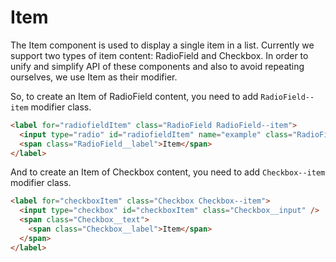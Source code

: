 # Item

The Item component is used to display a single item in a list. Currently we support
two types of item content: RadioField and Checkbox. In order to unify and simplify
API of these components and also to avoid repeating ourselves, we use Item as their modifier.

So, to create an Item of RadioField content, you need to add `RadioField--item` modifier class.

```html
<label for="radiofieldItem" class="RadioField RadioField--item">
  <input type="radio" id="radiofieldItem" name="example" class="RadioField__input" checked />
  <span class="RadioField__label">Item</span>
</label>
```

And to create an Item of Checkbox content, you need to add `Checkbox--item` modifier class.

```html
<label for="checkboxItem" class="Checkbox Checkbox--item">
  <input type="checkbox" id="checkboxItem" class="Checkbox__input" />
  <span class="Checkbox__text">
    <span class="Checkbox__label">Item</span>
  </span>
</label>
```
